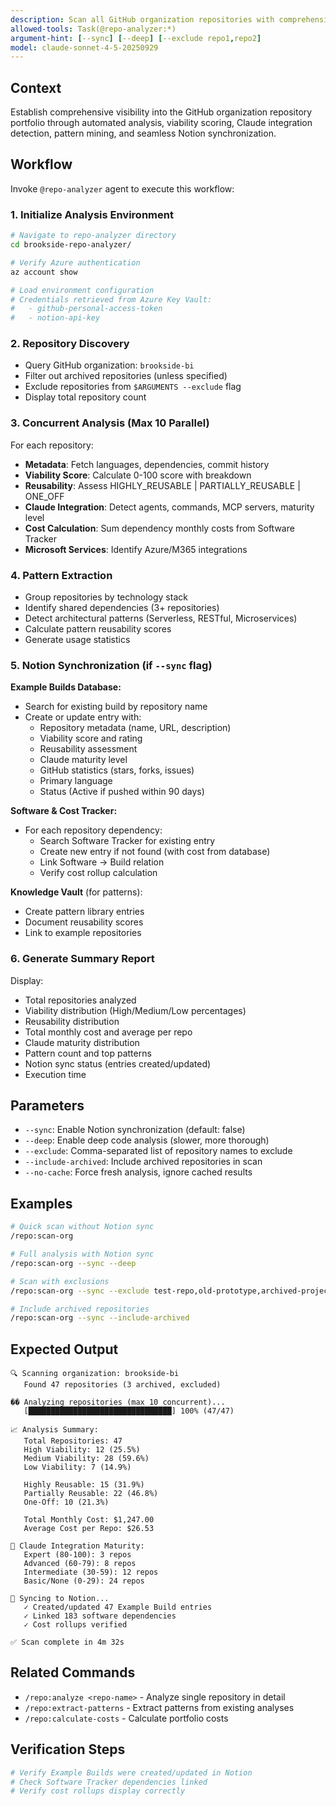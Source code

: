 ```yaml
---
description: Scan all GitHub organization repositories with comprehensive analysis and Notion synchronization
allowed-tools: Task(@repo-analyzer:*)
argument-hint: [--sync] [--deep] [--exclude repo1,repo2]
model: claude-sonnet-4-5-20250929
---
```


## Context

Establish comprehensive visibility into the GitHub organization repository portfolio through automated analysis, viability scoring, Claude integration detection, pattern mining, and seamless Notion synchronization.

## Workflow

Invoke `@repo-analyzer` agent to execute this workflow:

### 1. Initialize Analysis Environment

```bash
# Navigate to repo-analyzer directory
cd brookside-repo-analyzer/

# Verify Azure authentication
az account show

# Load environment configuration
# Credentials retrieved from Azure Key Vault:
#   - github-personal-access-token
#   - notion-api-key
```

### 2. Repository Discovery

- Query GitHub organization: `brookside-bi`
- Filter out archived repositories (unless specified)
- Exclude repositories from `$ARGUMENTS --exclude` flag
- Display total repository count

### 3. Concurrent Analysis (Max 10 Parallel)

For each repository:
- **Metadata**: Fetch languages, dependencies, commit history
- **Viability Score**: Calculate 0-100 score with breakdown
- **Reusability**: Assess HIGHLY_REUSABLE | PARTIALLY_REUSABLE | ONE_OFF
- **Claude Integration**: Detect agents, commands, MCP servers, maturity level
- **Cost Calculation**: Sum dependency monthly costs from Software Tracker
- **Microsoft Services**: Identify Azure/M365 integrations

### 4. Pattern Extraction

- Group repositories by technology stack
- Identify shared dependencies (3+ repositories)
- Detect architectural patterns (Serverless, RESTful, Microservices)
- Calculate pattern reusability scores
- Generate usage statistics

### 5. Notion Synchronization (if `--sync` flag)

**Example Builds Database:**
- Search for existing build by repository name
- Create or update entry with:
  - Repository metadata (name, URL, description)
  - Viability score and rating
  - Reusability assessment
  - Claude maturity level
  - GitHub statistics (stars, forks, issues)
  - Primary language
  - Status (Active if pushed within 90 days)

**Software & Cost Tracker:**
- For each repository dependency:
  - Search Software Tracker for existing entry
  - Create new entry if not found (with cost from database)
  - Link Software → Build relation
  - Verify cost rollup calculation

**Knowledge Vault** (for patterns):
- Create pattern library entries
- Document reusability scores
- Link to example repositories

### 6. Generate Summary Report

Display:
- Total repositories analyzed
- Viability distribution (High/Medium/Low percentages)
- Reusability distribution
- Total monthly cost and average per repo
- Claude maturity distribution
- Pattern count and top patterns
- Notion sync status (entries created/updated)
- Execution time

## Parameters

- `--sync`: Enable Notion synchronization (default: false)
- `--deep`: Enable deep code analysis (slower, more thorough)
- `--exclude`: Comma-separated list of repository names to exclude
- `--include-archived`: Include archived repositories in scan
- `--no-cache`: Force fresh analysis, ignore cached results

## Examples

```bash
# Quick scan without Notion sync
/repo:scan-org

# Full analysis with Notion sync
/repo:scan-org --sync --deep

# Scan with exclusions
/repo:scan-org --sync --exclude test-repo,old-prototype,archived-project

# Include archived repositories
/repo:scan-org --sync --include-archived
```

## Expected Output

```
🔍 Scanning organization: brookside-bi
   Found 47 repositories (3 archived, excluded)

�� Analyzing repositories (max 10 concurrent)...
   [████████████████████████████████] 100% (47/47)

📈 Analysis Summary:
   Total Repositories: 47
   High Viability: 12 (25.5%)
   Medium Viability: 28 (59.6%)
   Low Viability: 7 (14.9%)

   Highly Reusable: 15 (31.9%)
   Partially Reusable: 22 (46.8%)
   One-Off: 10 (21.3%)

   Total Monthly Cost: $1,247.00
   Average Cost per Repo: $26.53

🤖 Claude Integration Maturity:
   Expert (80-100): 3 repos
   Advanced (60-79): 8 repos
   Intermediate (30-59): 12 repos
   Basic/None (0-29): 24 repos

💾 Syncing to Notion...
   ✓ Created/updated 47 Example Build entries
   ✓ Linked 183 software dependencies
   ✓ Cost rollups verified

✅ Scan complete in 4m 32s
```

## Related Commands

- `/repo:analyze <repo-name>` - Analyze single repository in detail
- `/repo:extract-patterns` - Extract patterns from existing analyses
- `/repo:calculate-costs` - Calculate portfolio costs

## Verification Steps

```bash
# Verify Example Builds were created/updated in Notion
# Check Software Tracker dependencies linked
# Verify cost rollups display correctly
```
